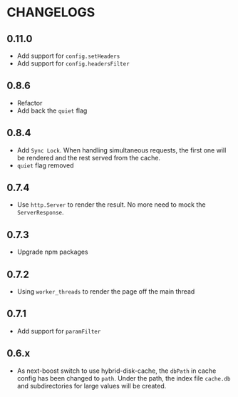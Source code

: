 # CHANGELOGS

## 0.11.0

- Add support for `config.setHeaders`
- Add support for `config.headersFilter`

## 0.8.6

- Refactor
- Add back the `quiet` flag

## 0.8.4

- Add `Sync Lock`. When handling simultaneous requests, the first one will be rendered and the rest served from the cache.
- `quiet` flag removed

## 0.7.4

- Use `http.Server` to render the result. No more need to mock the `ServerResponse`.

## 0.7.3

- Upgrade npm packages

## 0.7.2

- Using `worker_threads` to render the page off the main thread

## 0.7.1

- Add support for `paramFilter`

## 0.6.x

- As next-boost switch to use hybrid-disk-cache, the `dbPath` in cache config has been changed to `path`. Under the path, the index file `cache.db` and subdirectories for large values will be created.


